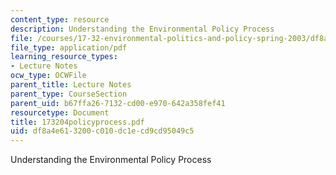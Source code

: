 ```yaml
---
content_type: resource
description: Understanding the Environmental Policy Process
file: /courses/17-32-environmental-politics-and-policy-spring-2003/df8a4e613200c010dc1ecd9cd95049c5_173204policyprocess.pdf
file_type: application/pdf
learning_resource_types:
- Lecture Notes
ocw_type: OCWFile
parent_title: Lecture Notes
parent_type: CourseSection
parent_uid: b67ffa26-7132-cd00-e970-642a358fef41
resourcetype: Document
title: 173204policyprocess.pdf
uid: df8a4e61-3200-c010-dc1e-cd9cd95049c5
---
```

Understanding the Environmental Policy Process

